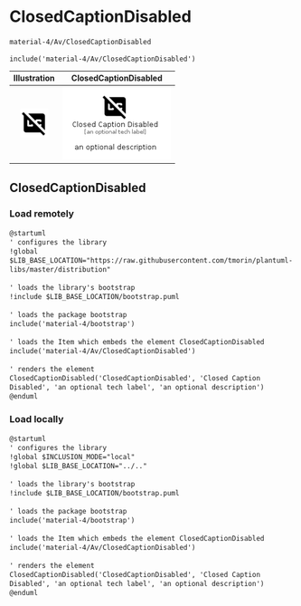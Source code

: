 # ClosedCaptionDisabled


```text
material-4/Av/ClosedCaptionDisabled
```

```text
include('material-4/Av/ClosedCaptionDisabled')
```



| Illustration | ClosedCaptionDisabled |
| :---: | :---: |
| ![illustration for Illustration](../../material-4/Av/ClosedCaptionDisabled.png) | ![illustration for ClosedCaptionDisabled](../../material-4/Av/ClosedCaptionDisabled.Local.png) |




## ClosedCaptionDisabled

### Load remotely
```plantuml
@startuml
' configures the library
!global $LIB_BASE_LOCATION="https://raw.githubusercontent.com/tmorin/plantuml-libs/master/distribution"

' loads the library's bootstrap
!include $LIB_BASE_LOCATION/bootstrap.puml

' loads the package bootstrap
include('material-4/bootstrap')

' loads the Item which embeds the element ClosedCaptionDisabled
include('material-4/Av/ClosedCaptionDisabled')

' renders the element
ClosedCaptionDisabled('ClosedCaptionDisabled', 'Closed Caption Disabled', 'an optional tech label', 'an optional description')
@enduml
```

### Load locally
```plantuml
@startuml
' configures the library
!global $INCLUSION_MODE="local"
!global $LIB_BASE_LOCATION="../.."

' loads the library's bootstrap
!include $LIB_BASE_LOCATION/bootstrap.puml

' loads the package bootstrap
include('material-4/bootstrap')

' loads the Item which embeds the element ClosedCaptionDisabled
include('material-4/Av/ClosedCaptionDisabled')

' renders the element
ClosedCaptionDisabled('ClosedCaptionDisabled', 'Closed Caption Disabled', 'an optional tech label', 'an optional description')
@enduml
```

